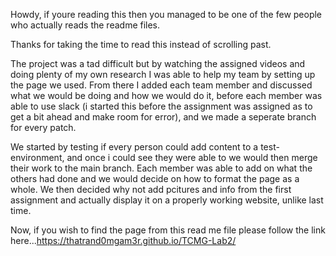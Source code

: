Howdy, if youre reading this then you managed to be one of the few people who actually reads the readme files.

Thanks for taking the time to read this instead of scrolling past.

The project was a tad difficult but by watching the assigned videos and doing plenty of my own research I was able to help my team by setting up the page we used.
From there I added each team member and discussed what we would be doing and how we would do it, before each member was able to use slack (i started this before the assignment was assigned as to get a bit ahead and make room for error), and we made a seperate branch for every patch.

We started by testing if every person could add content to a test-environment, and once i could see they were able to we would then merge their work to the main branch. Each member was able to add on what the others had done and we would decide on how to format the page as a whole. We then decided why not add pcitures and info from the first assignment and actually display it on a properly working website, unlike last time.

Now, if you wish to find the page from this read me file please follow the link here...https://thatrand0mgam3r.github.io/TCMG-Lab2/

